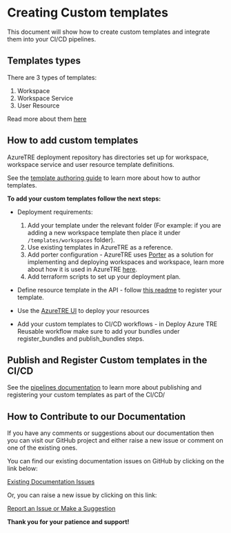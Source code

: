 # Creating Custom templates

This document will show how to create custom templates and integrate them into your CI/CD pipelines.

## Templates types

There are 3 types of templates:

1. Workspace
1. Workspace Service
1. User Resource

Read more about them [here](../../index.md#workspace)

## How to add custom templates

AzureTRE deployment repository has directories set up for workspace, workspace service and user resource template definitions.

See the [template authoring guide](../../tre-workspace-authors/authoring-workspace-templates.md) to learn more about how to author templates.

**To add your custom templates follow the next steps:**

- Deployment requirements:

    1. Add your template under the relevant folder (For example: if you are adding a new workspace template then place it under `/templates/workspaces` folder).  
    2. Use existing templates in AzureTRE as a reference.  
    3. Add porter configuration - AzureTRE uses [Porter](https://porter.sh/) as a solution for implementing and deploying workspaces and workspace, learn more about how it is used in AzureTRE [here](https://microsoft.github.io/AzureTRE/tre-developers/resource-processor/#porter).  
    4. Add terraform scripts to set up your deployment plan.
- Define resource template in the API - follow [this readme](https://microsoft.github.io/AzureTRE/tre-admins/registering-templates/) to register your template.
- Use the [AzureTRE UI](https://microsoft.github.io/AzureTRE/tre-developers/ui/) to deploy your resources
- Add your custom templates to CI/CD workflows - in Deploy Azure TRE Reusable workflow make sure to add your bundles under register_bundles and publish_bundles steps.

## Publish and Register Custom templates in the CI/CD

See the [pipelines documentation](../../tre-admins/setup-instructions/cicd-deplyment.md) to learn more about publishing and registering your custom templates as part of the CI/CD/

## How to Contribute to our Documentation

If you have any comments or suggestions about our documentation then you can visit our GitHub project and either raise a new issue or comment on one of the existing ones.

You can find our existing documentation issues on GitHub by clicking on the link below:

[Existing Documentation Issues](https://github.com/microsoft/AzureTRE/issues?q=is%3Aissue+is%3Aopen+label%3Adocumentation)

Or, you can raise a new issue by clicking on this link:

[Report an Issue or Make a Suggestion](https://github.com/microsoft/AzureTRE/issues/new/choose)

**Thank you for your patience and support!**
